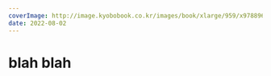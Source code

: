 ```yaml
---
coverImage: http://image.kyobobook.co.kr/images/book/xlarge/959/x9788966260959.jpg
date: 2022-08-02
---
```


# blah blah
